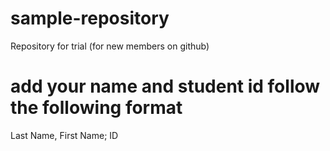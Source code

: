 # sample-repository
Repository for trial (for new members on github)

# add your name and student id follow the following format
Last Name, First Name;	ID
